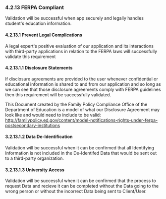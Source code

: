 ### 4.2.13 FERPA Compliant

Validation will be successful when app securely and legally handles student's education information.

#### 4.2.13.1 Prevent Legal Complications

A legal expert's positive evaluation of our application and its interactions with third-party applications in relation to the FERPA laws will successfully validate this requirement

#### 4.2.13.1.1 Disclosure Statements

If disclosure agreements are provided to the user whenever confidential or educational information is shared to and from our application and so long as we can see that those disclosure agreements comply with FERPA guidelines then this requirement will be successfully validated.   

This Document created by the Family Policy Compliance Office of the Department of Education is a model of what our Disclosure Agreement may look like and would need to include to be valid:   http://familypolicy.ed.gov/content/model-notifications-rights-under-ferpa-postsecondary-institutions

#### 3.2.13.1.2 Data De-Identification

Validation will be successful when it can be confirmed that all Identifying Information is not included in the De-Identifed Data that would be sent out to a third-party organization.

#### 3.2.13.1.3 University Access

Validation will be successful when it can be confirmed that the process to request Data and recieve it can be completed without the Data going to the wrong person or without the incorrect Data being sent to Client/User. 

